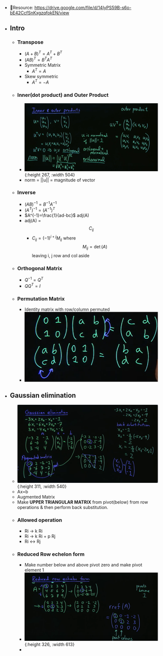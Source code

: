 - 🎉Resource: https://drive.google.com/file/d/14IyPS59B-s6o-bE42CcfSnKxgzqfokEN/view
- ## Intro
	- ### Transpose
		- $(A+B)^T=A^T+B^T$
		- $(AB)^T=B^TA^T$
		- Symmetric Matrix
			- $A^{T}=A$
		- Skew symmetric
			- $A^{T}=-A$
	- ### Inner(dot product) and Outer Product
		- ![image.png](../assets/image_1726957695986_0.png){:height 267, :width 504}
		- norm = ||u|| = magnitude of vector
	- ### Inverse
		- $(AB)^{-1}=B^{-1}A^{-1}$
		- $(A^T)^{-1} = (A^{-1})^T$
		- $A^{-1}=\frac{1}{ad-bc}$ adj(A)
		- adj(A) = $$C_{ij}$$
			- $C_{ij}=\left(-1\right)^{i+j}M_{ij}$ where $$M_{ij}=\det\left(A\right)$$ leaving i, j row and col aside
	- ### Orthogonal Matrix
		- $Q^{-1}=Q^T$
		- $QQ^T=I$
	- ### Permutation Matrix
		- Identity matrix with row/column permuted
		- ![image.png](../assets/image_1726994674294_0.png)
- ## Gaussian elimination
	- ![image.png](../assets/image_1726995240411_0.png){:height 311, :width 540}
	- Ax=b
	- Augmented Matrix
	- Make **UPPER TRIANGULAR MATRIX** from pivot(below) from row operations & then perform back substitution.
	- ### Allowed operation
		- Ri -> k Ri
		- Ri -> k Ri + p Rj
		- Ri <-> Rj
	- ### Reduced Row echelon form
		- Make number below and above pivot zero and make pivot element 1
		- ![image.png](../assets/image_1726996019904_0.png){:height 326, :width 613}
		-